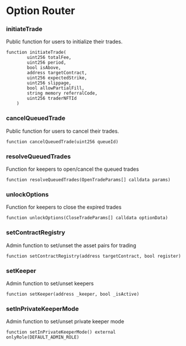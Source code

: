 # Option Router

### initiateTrade

Public function for users to initialize their trades.

```solidity
function initiateTrade(
        uint256 totalFee,
        uint256 period,
        bool isAbove,
        address targetContract,
        uint256 expectedStrike,
        uint256 slippage,
        bool allowPartialFill,
        string memory referralCode,
        uint256 traderNFTId
    )
```

### cancelQueuedTrade

Public function for users to cancel their trades.

```solidity
function cancelQueuedTrade(uint256 queueId)
```

### resolveQueuedTrades

Function for keepers to open/cancel the queued trades

```solidity
function resolveQueuedTrades(OpenTradeParams[] calldata params)
```

### unlockOptions

Function for keepers to close the expired trades

```solidity
function unlockOptions(CloseTradeParams[] calldata optionData)
```

### setContractRegistry

Admin function to set/unset the asset pairs for trading

```solidity
function setContractRegistry(address targetContract, bool register)
```

### setKeeper

Admin function to set/unset keepers

```solidity
function setKeeper(address _keeper, bool _isActive)
```

### setInPrivateKeeperMode

Admin function to set/unset private keeper mode

```solidity
function setInPrivateKeeperMode() external onlyRole(DEFAULT_ADMIN_ROLE)
```
